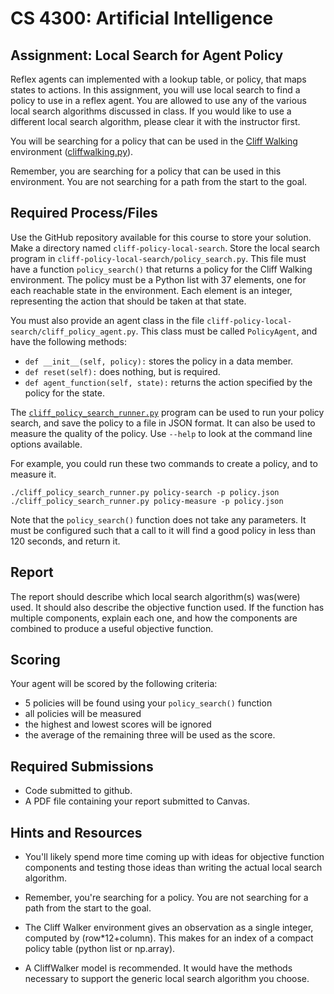 CS 4300: Artificial Intelligence
===============================================

Assignment: Local Search for Agent Policy
------------------------------------------------------

Reflex agents can implemented with a lookup table, or policy, that maps states to actions.
In this assignment, you will use local search to find a policy to use in a reflex agent.
You are allowed to use any of the various local search algorithms discussed in class. If
you would like to use a different local search algorithm, please clear it with the instructor
first.

You will be searching for a policy that can be used in the [Cliff Walking](https://gymnasium.farama.org/environments/toy_text/cliff_walking/)
environment ([cliffwalking.py](https://github.com/Farama-Foundation/Gymnasium/blob/main/gymnasium/envs/toy_text/cliffwalking.py)).

Remember, you are searching for a policy that can be used in this environment. You are not searching for a path from the start to the goal.

Required Process/Files
----------------------

Use the GitHub repository available for this course to store your
solution.  Make a directory named `cliff-policy-local-search`. Store the
local search program in `cliff-policy-local-search/policy_search.py`.
This file must have a function `policy_search()` that returns a
policy for the Cliff Walking environment. The policy must be a
Python list with 37 elements, one for each reachable state
in the environment. Each element is an integer, representing
the action that should be taken at that state.

You must also provide an agent class in the file `cliff-policy-local-search/cliff_policy_agent.py`.
This class must be called `PolicyAgent`, and have the following methods:

- `def __init__(self, policy):` stores the policy in a data member.
- `def reset(self):` does nothing, but is required.
- `def agent_function(self, state):` returns the action specified by the policy for the state.

The [`cliff_policy_search_runner.py`](assignments/cliff_policy_search_runner.py) program can be used to run
your policy search, and save the policy to a file in JSON format. 
It can also be used to measure the quality of the policy.
Use `--help` to look at the command line options available.

For example, you could run these two commands to create a policy,
and to measure it.

    ./cliff_policy_search_runner.py policy-search -p policy.json
    ./cliff_policy_search_runner.py policy-measure -p policy.json

Note that the `policy_search()` function does not take any parameters.
It must be configured such that a call to it will find a good policy in less than
120 seconds, and return it.

Report
------

The report should describe which local search algorithm(s) was(were) used.
It should also describe the objective function used. If the function has
multiple components, explain each one, and how the components are combined to
produce a useful objective function.

Scoring
-------

Your agent will be scored by the following criteria:

- 5 policies will be found using your `policy_search()` function
- all policies will be measured
- the highest and lowest scores will be ignored
- the average of the remaining three will be used as the score.


Required Submissions
------------------------

- Code submitted to github.
- A PDF file containing your report submitted to Canvas.


Hints and Resources
-------------------

- You'll likely spend more time coming up with ideas for objective function 
  components and testing those ideas than writing the actual local search
  algorithm.

- Remember, you're searching for a policy. You are not searching for a path from the start to the goal.
  
- The Cliff Walker environment gives an observation as a single integer, computed by (row*12+column). This makes
  for an index of a compact policy table (python list or np.array). 
  
- A CliffWalker model is recommended. It would have the methods necessary to support the generic
  local search algorithm you choose.
